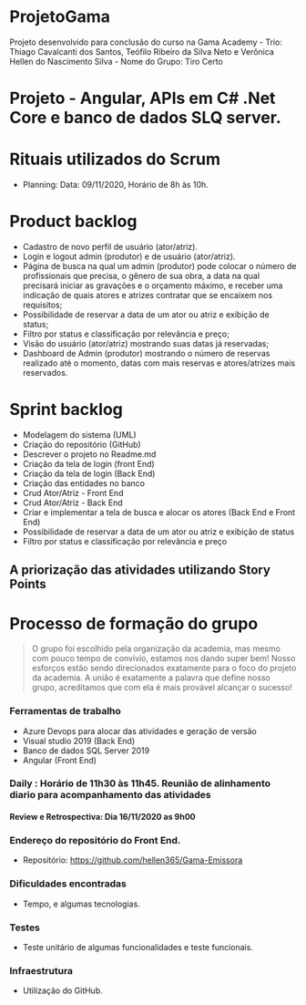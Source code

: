 # ProjetoGama

Projeto desenvolvido para conclusão do curso na Gama Academy - Trio: Thiago Cavalcanti dos Santos, Teófilo Ribeiro da Silva Neto e Verônica Hellen do Nascimento Silva - Nome do Grupo: Tiro Certo

# Projeto - Angular, APIs em C# .Net Core e banco de dados SLQ server.
# Rituais utilizados do Scrum
- Planning: Data: 09/11/2020, Horário de 8h às 10h.

# Product backlog

- Cadastro de novo perfil de usuário (ator/atriz).
- Login e logout admin (produtor) e de usuário (ator/atriz).
- Página de busca na qual um admin (produtor) pode colocar o número de profissionais que precisa, o gênero de sua obra, a data na qual precisará iniciar as gravações e o orçamento máximo, e receber uma indicação de quais atores e atrizes contratar que se encaixem nos requisitos;
- Possibilidade de reservar a data de um ator ou atriz e exibição de status;
- Filtro por status e classificação por relevância e preço;
- Visão do usuário (ator/atriz) mostrando suas datas já reservadas;
- Dashboard de Admin (produtor) mostrando o número de reservas realizado até o momento, datas com mais reservas e atores/atrizes mais reservados.

# Sprint backlog

- Modelagem do sistema (UML)
- Criação do repositório (GitHub)
- Descrever o projeto no Readme.md
- Criação da tela de login (front End)
- Criação da tela de login (Back End)
- Criação das entidades no banco
- Crud Ator/Atriz - Front End
- Crud Ator/Atriz - Back End
- Criar e implementar a tela de busca e alocar os atores (Back End e Front End)
- Possibilidade de reservar a data de um ator ou atriz e exibição de status
- Filtro por status e classificação por relevância e preço

## A priorização das atividades utilizando Story Points

# Processo de formação do grupo

> O grupo foi escolhido pela organização da academia, mas mesmo com pouco tempo de convívio, estamos nos dando super bem! Nosso esforços estão sendo direcionados exatamente para o foco do projeto da academia. A união é exatamente a palavra que define nosso grupo, acreditamos que com ela é mais provável alcançar o sucesso!

### Ferramentas de trabalho

- Azure Devops para alocar das atividades e geração de versão 
- Visual studio 2019 (Back End)
- Banco de dados SQL Server 2019
- Angular (Front End) 

### Daily : Horário de 11h30 às 11h45. Reunião de alinhamento diario para acompanhamento das atividades

#### Review e Retrospectiva: Dia 16/11/2020 as 9h00

### Endereço do repositório do Front End.
- Repositório: https://github.com/hellen365/Gama-Emissora

### Dificuldades encontradas 
- Tempo, e algumas tecnologias.

### Testes
- Teste unitário de algumas funcionalidades e teste funcionais.

### Infraestrutura 
- Utilização do GitHub.
